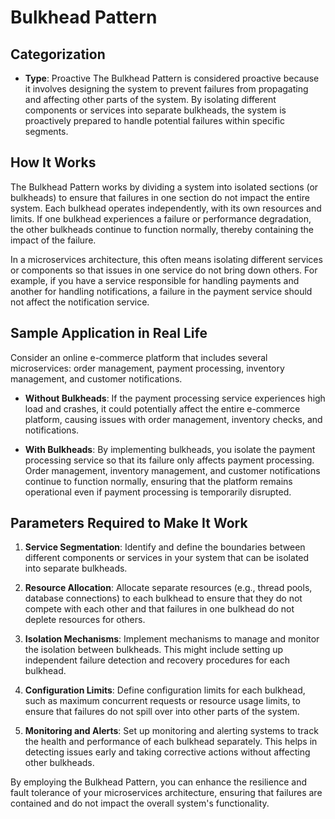 # Bulkhead Pattern

## Categorization

- **Type**: Proactive
The Bulkhead Pattern is considered proactive because it involves designing the system to prevent failures from propagating and affecting other parts of the system. By isolating different components or services into separate bulkheads, the system is proactively prepared to handle potential failures within specific segments.

## How It Works

The Bulkhead Pattern works by dividing a system into isolated sections (or bulkheads) to ensure that failures in one section do not impact the entire system. Each bulkhead operates independently, with its own resources and limits. If one bulkhead experiences a failure or performance degradation, the other bulkheads continue to function normally, thereby containing the impact of the failure.

In a microservices architecture, this often means isolating different services or components so that issues in one service do not bring down others. For example, if you have a service responsible for handling payments and another for handling notifications, a failure in the payment service should not affect the notification service.

## Sample Application in Real Life

Consider an online e-commerce platform that includes several microservices: order management, payment processing, inventory management, and customer notifications. 

- **Without Bulkheads**: If the payment processing service experiences high load and crashes, it could potentially affect the entire e-commerce platform, causing issues with order management, inventory checks, and notifications.

- **With Bulkheads**: By implementing bulkheads, you isolate the payment processing service so that its failure only affects payment processing. Order management, inventory management, and customer notifications continue to function normally, ensuring that the platform remains operational even if payment processing is temporarily disrupted.

## Parameters Required to Make It Work

1. **Service Segmentation**: Identify and define the boundaries between different components or services in your system that can be isolated into separate bulkheads.

2. **Resource Allocation**: Allocate separate resources (e.g., thread pools, database connections) to each bulkhead to ensure that they do not compete with each other and that failures in one bulkhead do not deplete resources for others.

3. **Isolation Mechanisms**: Implement mechanisms to manage and monitor the isolation between bulkheads. This might include setting up independent failure detection and recovery procedures for each bulkhead.

4. **Configuration Limits**: Define configuration limits for each bulkhead, such as maximum concurrent requests or resource usage limits, to ensure that failures do not spill over into other parts of the system.

5. **Monitoring and Alerts**: Set up monitoring and alerting systems to track the health and performance of each bulkhead separately. This helps in detecting issues early and taking corrective actions without affecting other bulkheads.

By employing the Bulkhead Pattern, you can enhance the resilience and fault tolerance of your microservices architecture, ensuring that failures are contained and do not impact the overall system's functionality.